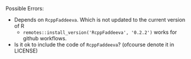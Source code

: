 Possible Errors:
* Depends on `RcppFaddeeva`. Which is not updated to the current version of R
  * `remotes::install_version('RcppFaddeeva', '0.2.2')` works for github workflows.
* Is it ok to include the code of `RcppFaddeeva`? (ofcourse denote it in LICENSE)
